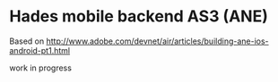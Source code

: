 
# Hades mobile backend AS3 (ANE)

Based on http://www.adobe.com/devnet/air/articles/building-ane-ios-android-pt1.html

work in progress

